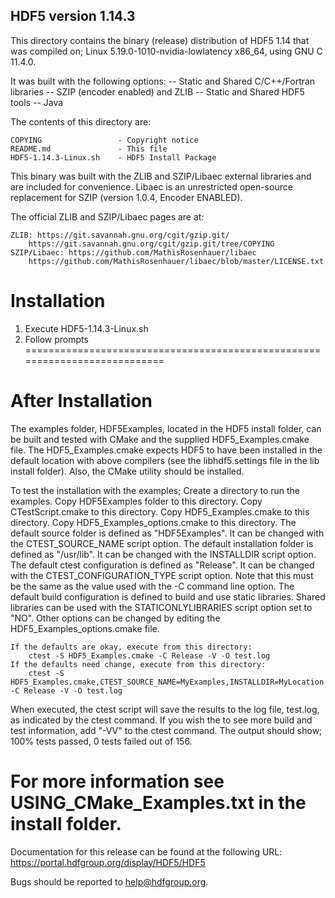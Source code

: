 HDF5 version 1.14.3
------------------------------------------------------------------------------

This directory contains the binary (release) distribution of
HDF5 1.14 that was compiled on;
    Linux 5.19.0-1010-nvidia-lowlatency x86_64, using GNU C 11.4.0.

It was built with the following options:
    -- Static and Shared C/C++/Fortran libraries
    -- SZIP (encoder enabled) and ZLIB
    -- Static and Shared HDF5 tools
    -- Java 

The contents of this directory are:

    COPYING                 - Copyright notice
    README.md               - This file
    HDF5-1.14.3-Linux.sh    - HDF5 Install Package

This binary was built with the ZLIB and SZIP/Libaec external libraries and are
included for convenience.  Libaec is an unrestricted open-source replacement for SZIP
(version 1.0.4, Encoder ENABLED).

The official ZLIB and SZIP/Libaec pages are at:

    ZLIB: https://git.savannah.gnu.org/cgit/gzip.git/
        https://git.savannah.gnu.org/cgit/gzip.git/tree/COPYING
    SZIP/Libaec: https://github.com/MathisRosenhauer/libaec
        https://github.com/MathisRosenhauer/libaec/blob/master/LICENSE.txt


Installation
===========================================================================
1. Execute HDF5-1.14.3-Linux.sh
2. Follow prompts
===========================================================================

After Installation
===========================================================================
The examples folder, HDF5Examples, located in the
HDF5 install folder, can be built and tested with CMake and the supplied
HDF5_Examples.cmake file. The HDF5_Examples.cmake expects HDF5 to have
been installed in the default location with above compilers (see the
libhdf5.settings file in the lib install folder). Also, the CMake
utility should be installed.

To test the installation with the examples;
    Create a directory to run the examples.
    Copy HDF5Examples folder to this directory.
    Copy CTestScript.cmake to this directory.
    Copy HDF5_Examples.cmake to this directory.
    Copy HDF5_Examples_options.cmake to this directory.
    The default source folder is defined as "HDF5Examples". It can be changed
        with the CTEST_SOURCE_NAME script option.
    The default installation folder is defined as "/usr/lib".
        It can be changed with the INSTALLDIR script option.
    The default ctest configuration is defined as "Release". It can be changed
        with the CTEST_CONFIGURATION_TYPE script option. Note that this must
        be the same as the value used with the -C command line option.
    The default build configuration is defined to build and use static libraries.
        Shared libraries can be used with the STATICONLYLIBRARIES script option set to "NO".
    Other options can be changed by editing the HDF5_Examples_options.cmake file.

    If the defaults are okay, execute from this directory:
        ctest -S HDF5_Examples.cmake -C Release -V -O test.log
    If the defaults need change, execute from this directory:
        ctest -S HDF5_Examples.cmake,CTEST_SOURCE_NAME=MyExamples,INSTALLDIR=MyLocation -C Release -V -O test.log

When executed, the ctest script will save the results to the log file, test.log, as
indicated by the ctest command. If you wish the to see more build and test information,
add "-VV" to the ctest command. The output should show;
      100% tests passed, 0 tests failed out of 156.

For more information see USING_CMake_Examples.txt in the install folder.
===========================================================================

Documentation for this release can be found at the following URL:
     https://portal.hdfgroup.org/display/HDF5/HDF5

Bugs should be reported to help@hdfgroup.org.
